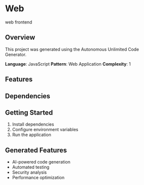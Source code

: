 # Web

web frontend

## Overview
This project was generated using the Autonomous Unlimited Code Generator.

**Language**: JavaScript
**Pattern**: Web Application
**Complexity**: 1

## Features

## Dependencies

## Getting Started
1. Install dependencies
2. Configure environment variables
3. Run the application

## Generated Features
- AI-powered code generation
- Automated testing
- Security analysis
- Performance optimization
